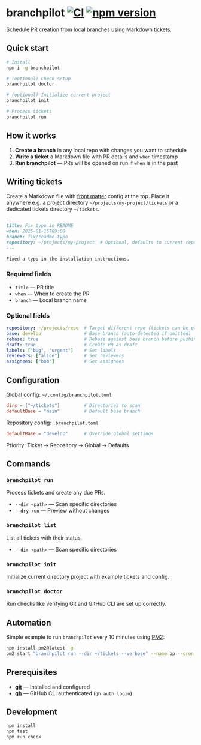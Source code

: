 # branchpilot [![CI](https://github.com/AlecRust/branchpilot/actions/workflows/ci.yml/badge.svg)](https://github.com/AlecRust/branchpilot/actions/workflows/ci.yml) [![npm version](https://img.shields.io/npm/v/branchpilot.svg)](https://www.npmjs.com/package/branchpilot)

Schedule PR creation from local branches using Markdown tickets.

## Quick start

```bash
# Install
npm i -g branchpilot

# (optional) Check setup
branchpilot doctor

# (optional) Initialize current project
branchpilot init

# Process tickets
branchpilot run
```

## How it works

1. **Create a branch** in any local repo with changes you want to schedule
2. **Write a ticket** a Markdown file with PR details and `when` timestamp
3. **Run branchpilot** — PRs will be opened on run if `when` is in the past

## Writing tickets

Create a Markdown file with [front matter](https://gohugo.io/content-management/front-matter/) config at the top. Place it anywhere e.g. a project directory `~/projects/my-project/tickets` or a dedicated tickets directory `~/tickets`.

```markdown
---
title: Fix typo in README
when: 2025-01-15T09:00
branch: fix/readme-typo
repository: ~/projects/my-project  # Optional, defaults to current repo
---

Fixed a typo in the installation instructions.
```

### Required fields

- `title` — PR title
- `when` — When to create the PR
- `branch` — Local branch name

### Optional fields

```yaml
repository: ~/projects/repo  # Target different repo (tickets can be placed anywhere)
base: develop                # Base branch (auto-detected if omitted)
rebase: true                 # Rebase against base branch before pushing
draft: true                  # Create PR as draft
labels: ["bug", "urgent"]    # Set labels
reviewers: ["alice"]         # Set reviewers
assignees: ["bob"]           # Set assignees
```

## Configuration

Global config: `~/.config/branchpilot.toml`

```toml
dirs = ["~/tickets"]         # Directories to scan
defaultBase = "main"         # Default base branch
```

Repository config: `.branchpilot.toml`

```toml
defaultBase = "develop"      # Override global settings
```

Priority: Ticket → Repository → Global → Defaults

## Commands

### `branchpilot run`

Process tickets and create any due PRs.

- `--dir <path>` — Scan specific directories
- `--dry-run` — Preview without changes

### `branchpilot list`

List all tickets with their status.

- `--dir <path>` — Scan specific directories

### `branchpilot init`

Initialize current directory project with example tickets and config.

### `branchpilot doctor`

Run checks like verifying Git and GitHub CLI are set up correctly.

## Automation

Simple example to run `branchpilot` every 10 minutes using [PM2](https://pm2.keymetrics.io/):

```bash
npm install pm2@latest -g
pm2 start "branchpilot run --dir ~/tickets --verbose" --name bp --cron "*/10 * * * *"
```

## Prerequisites

- **[git](https://git-scm.com/)** — Installed and configured
- **[gh](https://cli.github.com/)** — GitHub CLI authenticated (`gh auth login`)

## Development

```bash
npm install
npm test
npm run check
```
